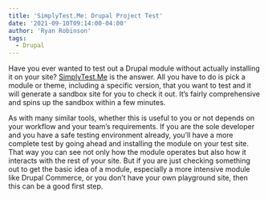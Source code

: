 ```yaml
---
title: 'SimplyTest.Me: Drupal Project Test'
date: '2021-09-10T09:14:00-04:00'
author: 'Ryan Robinson'
tags:
  - Drupal
---
```


Have you ever wanted to test out a Drupal module without actually installing it on your site? [SimplyTest.Me](https://simplytest.me/#) is the answer. All you have to do is pick a module or theme, including a specific version, that you want to test and it will generate a sandbox site for you to check it out. It’s fairly comprehensive and spins up the sandbox within a few minutes.

As with many similar tools, whether this is useful to you or not depends on your workflow and your team’s requirements. If you are the sole developer and you have a safe testing environment already, you’ll have a more complete test by going ahead and installing the module on your test site. That way you can see not only how the module operates but also how it interacts with the rest of your site. But if you are just checking something out to get the basic idea of a module, especially a more intensive module like Drupal Commerce, or you don’t have your own playground site, then this can be a good first step.
